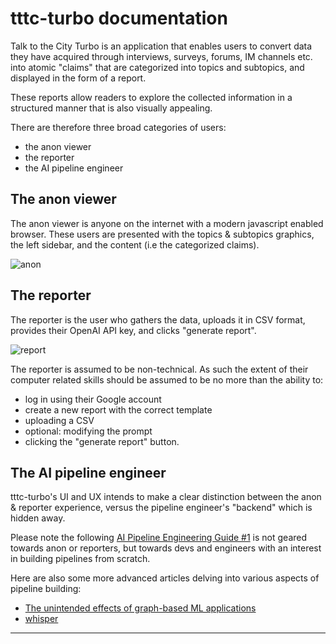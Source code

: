 # tttc-turbo documentation

Talk to the City Turbo is an application that enables users to convert data they have acquired through interviews, surveys, forums, IM channels etc. into atomic "claims" that are categorized into topics and subtopics, and displayed in the form of a report.

These reports allow readers to explore the collected information in a structured manner that is also visually appealing.

There are therefore three broad categories of users:

- the anon viewer
- the reporter
- the AI pipeline engineer

## The anon viewer

The anon viewer is anyone on the internet with a modern javascript enabled browser. These users are presented with the topics & subtopics graphics, the left sidebar, and the content (i.e the categorized claims).

![anon](https://talktothecity.s3.amazonaws.com/tttc-turbo/static/images/Monosnap-tttc-turbo-2023-12-19-20-51-13.jpeg)

## The reporter

The reporter is the user who gathers the data, uploads it in CSV format, provides their OpenAI API key, and clicks "generate report".

![report](https://talktothecity.s3.amazonaws.com/tttc-turbo/static/images/Monosnap-tttc-turbo-2023-12-20-03-15-32.jpeg)

The reporter is assumed to be non-technical. As such the extent of their computer related skills should be assumed to be no more than the ability to:

- log in using their Google account
- create a new report with the correct template
- uploading a CSV
- optional: modifying the prompt
- clicking the "generate report" button.

## The AI pipeline engineer

tttc-turbo's UI and UX intends to make a clear distinction between the anon & reporter experience, versus the pipeline engineer's "backend" which is hidden away.

Please note the following [AI Pipeline Engineering Guide #1](/docs/ai-pipe-guide) is not geared towards anon or reporters, but towards devs and engineers with an interest in building pipelines from scratch.

Here are also some more advanced articles delving into various aspects of pipeline building:

- [The unintended effects of graph-based ML applications](/docs/ai-pipe-guide/unintended-effects)
- [whisper](/docs/whisper)

---
